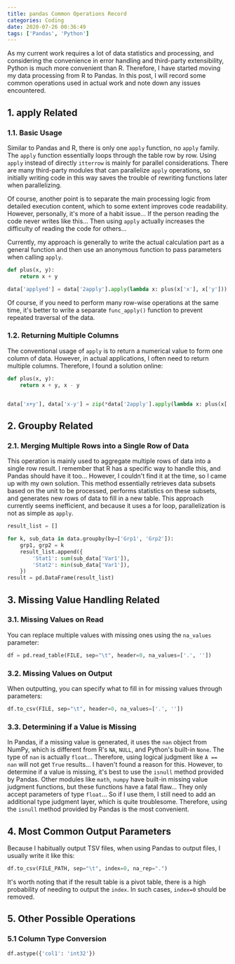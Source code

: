 ```yaml
---
title: pandas Common Operations Record
categories: Coding
date: 2020-07-26 00:36:49
tags: ['Pandas', 'Python']
---
```


<!-- Abstract part -->
<!-- more -->
As my current work requires a lot of data statistics and processing, and considering the convenience in error handling and third-party extensibility, Python is much more convenient than R. Therefore, I have started moving my data processing from R to Pandas. In this post, I will record some common operations used in actual work and note down any issues encountered.

## 1. apply Related

### 1.1. Basic Usage

Similar to Pandas and R, there is only one `apply` function, no `apply` family. The `apply` function essentially loops through the table row by row. Using `apply` instead of directly `itterrow` is mainly for parallel considerations. There are many third-party modules that can parallelize `apply` operations, so initially writing code in this way saves the trouble of rewriting functions later when parallelizing.

Of course, another point is to separate the main processing logic from detailed execution content, which to some extent improves code readability. However, personally, it's more of a habit issue... If the person reading the code never writes like this... Then using `apply` actually increases the difficulty of reading the code for others...

Currently, my approach is generally to write the actual calculation part as a general function and then use an anonymous function to pass parameters when calling `apply`.

```python
def plus(x, y):
    return x + y

data['applyed'] = data['2apply'].apply(lambda x: plus(x['x'], x['y']))
```

Of course, if you need to perform many row-wise operations at the same time, it's better to write a separate `func_apply()` function to prevent repeated traversal of the data.

### 1.2. Returning Multiple Columns

The conventional usage of `apply` is to return a numerical value to form one column of data. However, in actual applications, I often need to return multiple columns. Therefore, I found a solution online:

```python
def plus(x, y):
    return x + y, x - y


data['x+y'], data['x-y'] = zip(*data['2apply'].apply(lambda x: plus(x['x'], x['y'])))
```

## 2. Groupby Related

### 2.1. Merging Multiple Rows into a Single Row of Data

This operation is mainly used to aggregate multiple rows of data into a single row result. I remember that R has a specific way to handle this, and Pandas should have it too... However, I couldn't find it at the time, so I came up with my own solution. This method essentially retrieves data subsets based on the unit to be processed, performs statistics on these subsets, and generates new rows of data to fill in a new table. This approach currently seems inefficient, and because it uses a for loop, parallelization is not as simple as `apply`.

```python
result_list = []

for k, sub_data in data.groupby(by=['Grp1', 'Grp2']):
    grp1, grp2 = k
    result_list.append({
        'Stat1': sum(sub_data['Var1']),
        'Stat2': min(sub_data['Var1']),
    })
result = pd.DataFrame(result_list)
```

## 3. Missing Value Handling Related

### 3.1. Missing Values on Read

You can replace multiple values with missing ones using the `na_values` parameter:

```python
df = pd.read_table(FILE, sep="\t", header=0, na_values=['.', ''])
```

### 3.2. Missing Values on Output

When outputting, you can specify what to fill in for missing values through parameters:

```python
df.to_csv(FILE, sep="\t", header=0, na_values=['.', ''])
```

### 3.3. Determining if a Value is Missing

In Pandas, if a missing value is generated, it uses the `nan` object from NumPy, which is different from R's `NA`, `NULL`, and Python's built-in `None`. The type of `nan` is actually `float`... Therefore, using logical judgment like `A == nan` will not get `True` results... I haven't found a reason for this. However, to determine if a value is missing, it's best to use the `isnull` method provided by Pandas. Other modules like `math`, `numpy` have built-in missing value judgment functions, but these functions have a fatal flaw... They only accept parameters of type `float`... So if I use them, I still need to add an additional type judgment layer, which is quite troublesome. Therefore, using the `isnull` method provided by Pandas is the most convenient.

## 4. Most Common Output Parameters

Because I habitually output TSV files, when using Pandas to output files, I usually write it like this:

```python
df.to_csv(FILE_PATH, sep="\t", index=0, na_rep=".")
```

It's worth noting that if the result table is a pivot table, there is a high probability of needing to output the `index`. In such cases, `index=0` should be removed.

## 5. Other Possible Operations

### 5.1 Column Type Conversion

```python
df.astype({'col1': 'int32'})
```
```